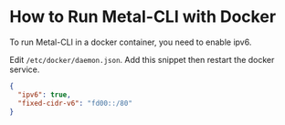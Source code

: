# How to Run Metal-CLI with Docker

To run Metal-CLI in a docker container, you need to enable ipv6.

Edit `/etc/docker/daemon.json`. Add this snippet then restart the docker service.

```json
{
  "ipv6": true,
  "fixed-cidr-v6": "fd00::/80"
}
```